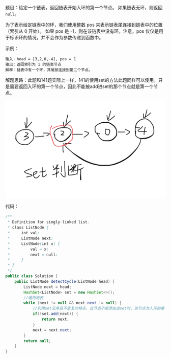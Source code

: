 题目：给定一个链表，返回链表开始入环的第一个节点。 如果链表无环，则返回 `null`。

为了表示给定链表中的环，我们使用整数 pos 来表示链表尾连接到链表中的位置（索引从 0 开始）。 如果 pos 是 -1，则在该链表中没有环。注意，pos 仅仅是用于标识环的情况，并不会作为参数传递到函数中。

示例：	

```shell
输入：head = [3,2,0,-4], pos = 1
输出：返回索引为 1 的链表节点
解释：链表中有一个环，其尾部连接到第二个节点。
```

解题思路：此题和141题实际上一样，141的使用set的方法此题同样可以使用，只是需要返回入环的第一个节点，因此不能被add进set的那个节点就是第一个节点。

![set判断](./142/set.png)

代码：

```java
/**
 * Definition for singly-linked list.
 * class ListNode {
 *     int val;
 *     ListNode next;
 *     ListNode(int x) {
 *         val = x;
 *         next = null;
 *     }
 * }
 */
public class Solution {
    public ListNode detectCycle(ListNode head) {
        ListNode next = head;
        HashSet<ListNode> set = new HashSet<>();
      	//遍历链表
        while (next != null && next.next != null) {
          	//利用set无序且不重复的特点，当节点不能添加进set时，该节点为入环的第一个节点
            if(!set.add(next)) {
                return next;
            }
            next = next.next;
        }
        return null;
    }
}
```

